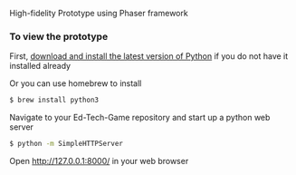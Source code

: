 High-fidelity Prototype using Phaser framework

### To view the prototype

First, [download and install the latest version of Python](https://www.python.org/downloads/) if you do not have it installed already

Or you can use homebrew to install
```sh
$ brew install python3
```
Navigate to your Ed-Tech-Game repository and start up a python web server
```sh
$ python -m SimpleHTTPServer
```
Open http://127.0.0.1:8000/ in your web browser
